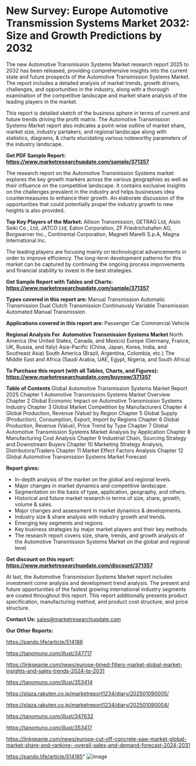 # New Survey: Europe Automotive Transmission Systems Market 2032: Size and Growth Predictions by 2032

The new Automotive Transmission Systems Market research report 2025 to 2032 has been released, providing comprehensive insights into the current state and future prospects of the Automotive Transmission Systems Market. The report includes a detailed analysis of market trends, growth drivers, challenges, and opportunities in the industry, along with a thorough examination of the competitive landscape and market share analysis of the leading players in the market.

This report is detailed sketch of the business sphere in terms of current and future trends driving the profit matrix. The Automotive Transmission Systems Market report also indicates a point-wise outline of market share, market size, industry partakers, and regional landscape along with statistics, diagrams, &amp; charts elucidating various noteworthy parameters of the industry landscape.

<strong><b>Get PDF Sample Report: <a href=https://www.marketresearchupdate.com/sample/371357>https://www.marketresearchupdate.com/sample/371357</a></b></strong>

The research report on the Automotive Transmission Systems market explores the key growth markers across the various geographies as well as their influence on the competitive landscape. It contains exclusive insights on the challenges prevalent in the industry and helps businesses idea countermeasures to enhance their growth. An elaborate discussion of the opportunities that could potentially propel the industry growth to new heights is also provided.

<strong><b>Top Key Players of the Market:
</b></strong>Allison Transmission, GETRAG Ltd, Aisin Seiki Co., Ltd, JATCO Ltd, Eaton Corporation, ZF Friedrichshafen AG, Borgwarner Inc., Continental Corporation, Magneti Marelli S.p.A, Magna International Inc.<strong><b>
</b></strong>

The leading players are focusing mainly on technological advancements in order to improve efficiency. The long-term development patterns for this market can be captured by continuing the ongoing process improvements and financial stability to invest in the best strategies.

<strong><b>Get Sample Report with Tables and Charts: <a href=https://www.marketresearchupdate.com/sample/371357>https://www.marketresearchupdate.com/sample/371357</a></b></strong>

<strong><b>Types covered in this report are:
</b></strong>Manual Transmission
Automatic Transmission
Dual Clutch Transmission
Continuously Variable Transmission
Automated Manual Transmission<strong><b>
</b></strong>

<strong><b>Applications covered in this report are:
</b></strong>Passenger Car
Commercial Vehicle<strong><b>
</b></strong>

<strong><b>Regional Analysis For  Automotive Transmission Systems Market</b></strong><strong><b>
</b></strong>North America (the United States, Canada, and Mexico)
Europe (Germany, France, UK, Russia, and Italy)
Asia-Pacific (China, Japan, Korea, India, and Southeast Asia)
South America (Brazil, Argentina, Colombia, etc.)
The Middle East and Africa (Saudi Arabia, UAE, Egypt, Nigeria, and South Africa)

<strong><b>To Purchase this report (with all Tables, Charts, and Figures): <a href=https://www.marketresearchupdate.com/buynow/371357>https://www.marketresearchupdate.com/buynow/371357</a></b></strong>

<strong><b>Table of Contents</b></strong><strong><b>
</b></strong>Global Automotive Transmission Systems Market Report 2025
Chapter 1 Automotive Transmission Systems Market Overview
Chapter 2 Global Economic Impact on Automotive Transmission Systems Industry
Chapter 3 Global Market Competition by Manufacturers
Chapter 4 Global Production, Revenue (Value) by Region
Chapter 5 Global Supply (Production), Consumption, Export, Import by Regions
Chapter 6 Global Production, Revenue (Value), Price Trend by Type
Chapter 7 Global Automotive Transmission Systems Market Analysis by Application
Chapter 8 Manufacturing Cost Analysis
Chapter 9 Industrial Chain, Sourcing Strategy and Downstream Buyers
Chapter 10 Marketing Strategy Analysis, Distributors/Traders
Chapter 11 Market Effect Factors Analysis
Chapter 12 Global Automotive Transmission Systems Market Forecast

<strong><b>Report gives:</b></strong>

- In-depth analysis of the market on the global and regional levels.
- Major changes in market dynamics and competitive landscape.
- Segmentation on the basis of type, application, geography, and others.
- Historical and future market research in terms of size, share, growth, volume &amp; sales.
- Major changes and assessment in market dynamics &amp; developments.
- Industry size &amp; share analysis with industry growth and trends.
- Emerging key segments and regions
- Key business strategies by major market players and their key methods.
- The research report covers size, share, trends, and growth analysis of the Automotive Transmission Systems Market on the global and regional level.

<strong><b>Get discount on this report: <a href=https://www.marketresearchupdate.com/discount/371357>https://www.marketresearchupdate.com/discount/371357</a></b></strong>

At last, the Automotive Transmission Systems Market report includes investment come analysis and development trend analysis. The present and future opportunities of the fastest growing international industry segments are coated throughout this report. This report additionally presents product specification, manufacturing method, and product cost structure, and price structure.

<strong><b>Contact Us:
</b></strong>sales@marketresearchupdate.com

<strong>Our Other Reports:</strong>

<a href=https://pando.life/article/514186>https://pando.life/article/514186</a>

<a href=https://tanomuno.com/illust/347717>https://tanomuno.com/illust/347717</a>

<a href=https://linkgeanie.com/news/europe-timed-fillers-market-global-market-insights-and-sales-trends-2024-to-2031>https://linkgeanie.com/news/europe-timed-fillers-market-global-market-insights-and-sales-trends-2024-to-2031</a>

<a href=https://tanomuno.com/illust/353414>https://tanomuno.com/illust/353414</a>

<a href=https://plaza.rakuten.co.jp/marketreport1234/diary/202501090005/>https://plaza.rakuten.co.jp/marketreport1234/diary/202501090005/</a>

<a href=https://plaza.rakuten.co.jp/marketreport1234/diary/202501090004/>https://plaza.rakuten.co.jp/marketreport1234/diary/202501090004/</a>

<a href=https://tanomuno.com/illust/347632>https://tanomuno.com/illust/347632</a>

<a href=https://tanomuno.com/illust/353417>https://tanomuno.com/illust/353417</a>

<a href=https://linkgeanie.com/news/europe-cut-off-concrete-saw-market-global-market-share-and-ranking--overall-sales-and-demand-forecast-2024-2031>https://linkgeanie.com/news/europe-cut-off-concrete-saw-market-global-market-share-and-ranking--overall-sales-and-demand-forecast-2024-2031</a>

<a href=https://pando.life/article/514185>https://pando.life/article/514185</a>"
![image](https://github.com/user-attachments/assets/d74cdd42-b6cd-4341-8a62-c8f541a88cba)
